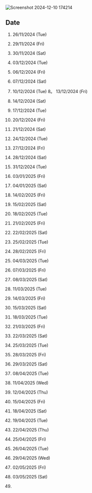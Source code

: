 
![Screenshot 2024-12-10 174214](https://github.com/user-attachments/assets/9ccbc70e-0fb2-49ba-98ef-afe174aa5c1b)

## Date
1. 26/11/2024 (Tue) 
2. 29/11/2024 (Fri) 
3. 30/11/2024 (Sat) 

4. 03/12/2024 (Tue) 
5. 06/12/2024 (Fri) 
6. 07/12/2024 (Sat) 
7. 10/12/2024 (Tue)
8。 13/12/2024 (Fri) 
9. 14/12/2024 (Sat) 
10. 17/12/2024 (Tue) 
11. 20/12/2024 (Fri)
12. 21/12/2024 (Sat)
13. 24/12/2024 (Tue) 
14. 27/12/2024 (Fri) 
15. 28/12/2024 (Sat) 
16. 31/12/2024 (Tue) 

17. 03/01/2025 (Fri) 
18. 04/01/2025 (Sat)

19. 14/02/2025 (Fri)
20. 15/02/2025 (Sat)
21. 18/02/2025 (Tue)
22. 21/02/2025 (Fri) 
23. 22/02/2025 (Sat)
24. 25/02/2025 (Tue)
25. 28/02/2025 (Fri) 

26. 04/03/2025 (Tue) 
27. 07/03/2025 (Fri)
28. 08/03/2025 (Sat)
29. 11/03/2025 (Tue) 
30. 14/03/2025 (Fri) 
31. 15/03/2025 (Sat) 
32. 18/03/2025 (Tue) 
33. 21/03/2025 (Fri) 
34. 22/03/2025 (Sat) 
35. 25/03/2025 (Tue) 
36. 28/03/2025 (Fri) 
37. 29/03/2025 (Sat) 

38. 08/04/2025 (Tue) 
39. 11/04/2025 (Wed) 
40. 12/04/2025 (Thu) 
41. 15/04/2025 (Fri) 
42. 18/04/2025 (Sat) 
43. 19/04/2025 (Tue) 
44. 22/04/2025 (Thu) 
45. 25/04/2025 (Fri) 
46. 26/04/2025 (Tue) 
47. 29/04/2025 (Wed) 

48. 02/05/2025 (Fri) 
49. 03/05/2025 (Sat) 

50. 

